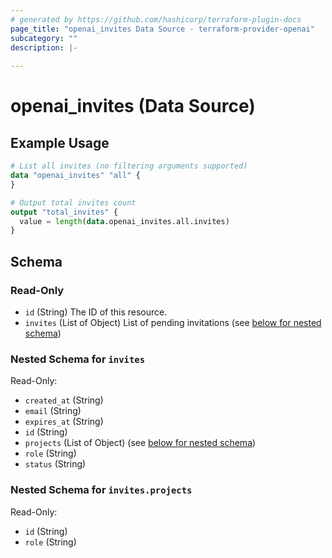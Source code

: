 ```yaml
---
# generated by https://github.com/hashicorp/terraform-plugin-docs
page_title: "openai_invites Data Source - terraform-provider-openai"
subcategory: ""
description: |-
  
---
```


# openai_invites (Data Source)



## Example Usage

```terraform
# List all invites (no filtering arguments supported)
data "openai_invites" "all" {
}

# Output total invites count
output "total_invites" {
  value = length(data.openai_invites.all.invites)
}
```

<!-- schema generated by tfplugindocs -->
## Schema

### Read-Only

- `id` (String) The ID of this resource.
- `invites` (List of Object) List of pending invitations (see [below for nested schema](#nestedatt--invites))

<a id="nestedatt--invites"></a>
### Nested Schema for `invites`

Read-Only:

- `created_at` (String)
- `email` (String)
- `expires_at` (String)
- `id` (String)
- `projects` (List of Object) (see [below for nested schema](#nestedobjatt--invites--projects))
- `role` (String)
- `status` (String)

<a id="nestedobjatt--invites--projects"></a>
### Nested Schema for `invites.projects`

Read-Only:

- `id` (String)
- `role` (String)
